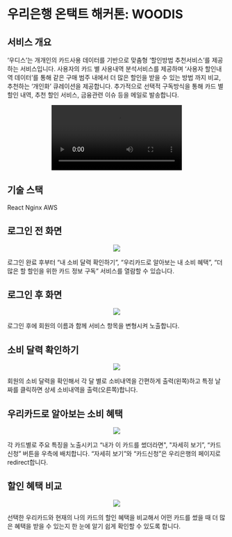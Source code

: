 # 우리은행 온택트 해커톤: WOODIS

## 서비스 개요
‘우디스’는 개개인의 카드사용 데이터를 기반으로 맞춤형 ‘할인방법 추천서비스’를 제공하는 서비스입니다. 사용자의 카드 별 사용내역 분석서비스를 제공하며 ‘사용자 할인내역 데이터’를 통해 같은 구매 범주 내에서 더 많은 할인을 받을 수 있는 방법 까지 비교, 추천하는 ‘개인화’ 큐레이션을 제공합니다. 추가적으로 선택적 구독방식을 통해 카드 별 할인 내역, 추천 할인 서비스, 금융관련 이슈 등을 메일로 발송합니다. 
<p align="center">
  <video src="https://user-images.githubusercontent.com/39179946/146949615-5e4c4512-0107-48b9-8622-b7b698e9912d.mp4"/>
</p>



## 기술 스택
React
Nginx
AWS

## 로그인 전 화면
<p align="center">
  <img src="https://user-images.githubusercontent.com/50386630/137581997-49cd1f4c-abc6-4d4b-813c-d0216dd4acea.jpg"/>
</p>

로그인 완료 후부터 “내 소비 달력 확인하기”, “우리카드로 알아보는 내 소비 혜택”, “더 많은 할 할인을 위한 카드 정보 구독” 서비스를 열람할 수 있습니다.

## 로그인 후 화면
<p align="center">
  <img src="https://user-images.githubusercontent.com/50386630/137582130-9736185b-942c-4d45-876f-701a89d4baf6.png"/>
</p>

로그인 후에 회원의 이름과 함께 서비스 항목을 변형시켜 노출합니다.
## 소비 달력 확인하기
<p align="center">
  <img src="https://user-images.githubusercontent.com/50386630/137582148-7d74912a-8faf-4932-ad6d-0e8eff031d79.png"/>
</p>

회원의 소비 달력을 확인해서 각 달 별로 소비내역을 간편하게 출력(왼쪽)하고 특정 날짜를 클릭하면 상세 소비내역을 출력(오른쪽)합니다.
## 우리카드로 알아보는 소비 혜택
<p align="center">
  <img src="https://user-images.githubusercontent.com/50386630/137582173-91216546-4bf1-421c-a44d-0def4c42293c.png"/>
</p>


각 카드별로 주요 특징을 노출시키고 “내가 이 카드를 썼더라면", "자세히 보기”, “카드신청” 버튼을 우측에 배치합니다. “자세히 보기”와 “카드신청”은 우리은행의 페이지로 redirect합니다.
## 할인 혜택 비교

<p align="center">
  <img src="https://user-images.githubusercontent.com/50386630/137582228-fa817f97-4bae-4c72-9edf-8979d7697ca2.png"/>
</p>

선택한 우리카드와 현재의 나의 카드의 할인 혜택을 비교해서 어떤 카드를 썼을 때 더 많은 혜택을 받을 수 있는지 한 눈에 알기 쉽게 확인할 수 있도록 합니다.
